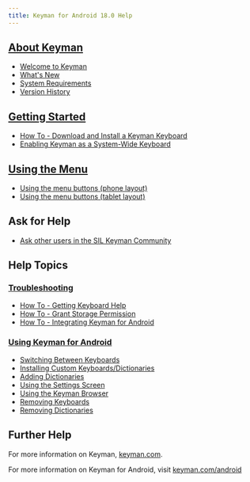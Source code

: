 ```yaml
---
title: Keyman for Android 18.0 Help
---
```


## [About Keyman](about/)
* [Welcome to Keyman](about/welcome)
* [What's New](about/whatsnew)
* [System Requirements](about/system-requirements)
* [Version History](about/history)

## [Getting Started](start/)
* [How To - Download and Install a Keyman Keyboard](start/installing-keyboards)
* [Enabling Keyman as a System-Wide Keyboard](start/enabling-system-keyboard)

## [Using the Menu](context/)
* [Using the menu buttons (phone layout)](context/menu-phone)
* [Using the menu buttons (tablet layout)](context/menu-tablet)

## Ask for Help
* [Ask other users in the SIL Keyman Community](https://community.software.sil.org/c/keyman)

## Help Topics
### [Troubleshooting](troubleshooting/)
* [How To - Getting Keyboard Help](troubleshooting/keyboard-help)
* [How To - Grant Storage Permission](troubleshooting/grant-storage-permission)
* [How To - Integrating Keyman for Android](troubleshooting/integrating)

### [Using Keyman for Android](basic/)
* [Switching Between Keyboards](basic/switching-between-keyboards)
* [Installing Custom Keyboards/Dictionaries](basic/installing-custom-packages)
* [Adding Dictionaries](basic/installing-dictionaries)
* [Using the Settings Screen](basic/config/)
* [Using the Keyman Browser](basic/using-keyman-browser)
* [Removing Keyboards](basic/uninstalling-keyboards)
* [Removing Dictionaries](basic/uninstalling-dictionaries)

## Further Help
For more information on Keyman, [keyman.com](https://keyman.com).

For more information on Keyman for Android, visit [keyman.com/android](https://keyman.com/android)
